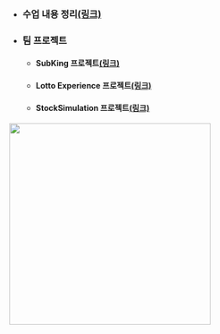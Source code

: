 - ### 수업 내용 정리[(링크)](https://github.com/LeeKangHo1/My-Java-study)

- ### 팀 프로젝트
	- #### SubKing 프로젝트[(링크)](https://github.com/LeeKangHo1/SUBKINGproject)
	- #### Lotto Experience 프로젝트[(링크)](https://github.com/LeeKangHo1/lottoTeam3)
	- #### StockSimulation 프로젝트[(링크)](https://github.com/LeeKangHo1/Magnificent_Architects)
 
<a href="https://github.com/LeeKangHo1">
  <img src="https://github-readme-stats.vercel.app/api?username=LeeKangHo1" width="360"/>
</a>
